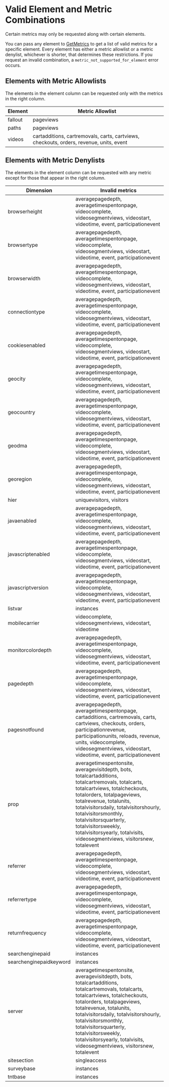 # Valid Element and Metric Combinations

Certain metrics may only be requested along with certain elements.

You can pass any element to [GetMetrics](methods/r_GetMetrics.md#) to get a list of valid metrics for a specific element. Every element has either a metric allowlist or a metric denylist, whichever is shorter, that determines these restrictions. If you request an invalid combination, a `metric_not_supported_for_element` error occurs.

## Elements with Metric Allowlists

The elements in the element column can be requested only with the metrics in the right column.

|Element|Metric Allowlist|
|-------|----------------|
|fallout|pageviews|
|paths|pageviews|
|videos|cartadditions, cartremovals, carts, cartviews, checkouts, orders, revenue, units, event|

## Elements with Metric Denylists

The elements in the element column can be requested with any metric except for those that appear in the right column.

| Dimension | Invalid metrics |
|---|---|
|browserheight|averagepagedepth, averagetimespentonpage, videocomplete, videosegmentviews, videostart, videotime, event, participationevent|
|browsertype|averagepagedepth, averagetimespentonpage, videocomplete, videosegmentviews, videostart, videotime, event, participationevent|
|browserwidth|averagepagedepth, averagetimespentonpage, videocomplete, videosegmentviews, videostart, videotime, event, participationevent|
|connectiontype|averagepagedepth, averagetimespentonpage, videocomplete, videosegmentviews, videostart, videotime, event, participationevent|
|cookiesenabled|averagepagedepth, averagetimespentonpage, videocomplete, videosegmentviews, videostart, videotime, event, participationevent|
|geocity|averagepagedepth, averagetimespentonpage, videocomplete, videosegmentviews, videostart, videotime, event, participationevent|
|geocountry|averagepagedepth, averagetimespentonpage, videocomplete, videosegmentviews, videostart, videotime, event, participationevent|
|geodma|averagepagedepth, averagetimespentonpage, videocomplete, videosegmentviews, videostart, videotime, event, participationevent|
|georegion|averagepagedepth, averagetimespentonpage, videocomplete, videosegmentviews, videostart, videotime, event, participationevent|
|hier|uniquevisitors, visitors|
|javaenabled|averagepagedepth, averagetimespentonpage, videocomplete, videosegmentviews, videostart, videotime, event, participationevent|
|javascriptenabled|averagepagedepth, averagetimespentonpage, videocomplete, videosegmentviews, videostart, videotime, event, participationevent|
|javascriptversion|averagepagedepth, averagetimespentonpage, videocomplete, videosegmentviews, videostart, videotime, event, participationevent|
|listvar|instances|
|mobilecarrier|videocomplete, videosegmentviews, videostart, videotime|
|monitorcolordepth|averagepagedepth, averagetimespentonpage, videocomplete, videosegmentviews, videostart, videotime, event, participationevent|
|pagedepth|averagepagedepth, averagetimespentonpage, videocomplete, videosegmentviews, videostart, videotime, event, participationevent|
|pagesnotfound|averagepagedepth, averagetimespentonpage, cartadditions, cartremovals, carts, cartviews, checkouts, orders, participationrevenue, participationunits, reloads, revenue, units, videocomplete, videosegmentviews, videostart, videotime, event, participationevent|
|prop|averagetimespentonsite, averagevisitdepth, bots, totalcartadditions, totalcartremovals, totalcarts, totalcartviews, totalcheckouts, totalorders, totalpageviews, totalrevenue, totalunits, totalvisitorsdaily, totalvisitorshourly, totalvisitorsmonthly, totalvisitorsquarterly, totalvisitorsweekly, totalvisitorsyearly, totalvisits, videosegmentviews, visitorsnew, totalevent|
|referrer|averagepagedepth, averagetimespentonpage, videocomplete, videosegmentviews, videostart, videotime, event, participationevent|
|referrertype|averagepagedepth, averagetimespentonpage, videocomplete, videosegmentviews, videostart, videotime, event, participationevent|
|returnfrequency|averagepagedepth, averagetimespentonpage, videocomplete, videosegmentviews, videostart, videotime, event, participationevent|
|searchenginepaid|instances|
|searchenginepaidkeyword|instances|
|server|averagetimespentonsite, averagevisitdepth, bots, totalcartadditions, totalcartremovals, totalcarts, totalcartviews, totalcheckouts, totalorders, totalpageviews, totalrevenue, totalunits, totalvisitorsdaily, totalvisitorshourly, totalvisitorsmonthly, totalvisitorsquarterly, totalvisitorsweekly, totalvisitorsyearly, totalvisits, videosegmentviews, visitorsnew, totalevent|
|sitesection|singleaccess|
|surveybase|instances|
|tntbase|instances|

